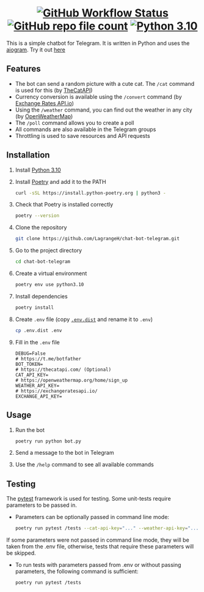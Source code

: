 <h1 align="center">
    <a href="https://github.com/LagrangeH/chat-bot-telegram/actions/workflows/test_and_lint.yml"><img alt="GitHub Workflow Status" src="https://img.shields.io/github/actions/workflow/status/LagrangeH/chat-bot-telegram/test_and_lint.yml"></a>
    <a href="https://github.com/LagrangeH/chat-bot-telegram"><img alt="GitHub repo file count" src="https://img.shields.io/github/directory-file-count/LagrangeH/chat-bot-telegram"></a>
    <a href="https://www.python.org/"><img alt="Python 3.10" src="https://img.shields.io/badge/python3.10-blue.svg"></a>
</h1>

This is a simple chatbot for Telegram. It is written in Python and uses the [aiogram](https://aiogram.dev/). Try it out [here](https://t.me/chat_bot_lagrange_bot)

## Features

* The bot can send a random picture with a cute cat. The `/cat` command is used for this (by [TheCatAPI](https://thecatapi.com/))
* Currency conversion is available using the `/convert` command (by [Exchange Rates API.io](https://exchangeratesapi.io/))
* Using the `/weather` command, you can find out the weather in any city (by [OpenWeatherMap](https://openweathermap.org/))
* The `/poll` command allows you to create a poll
* All commands are also available in the Telegram groups
* Throttling is used to save resources and API requests

## Installation

1. Install [Python 3.10](https://www.python.org/)
2. Install [Poetry](https://python-poetry.org/docs/#installation) and add it to the PATH
    ```bash
    curl -sSL https://install.python-poetry.org | python3 -
    ```

3. Check that Poetry is installed correctly
    ```bash
    poetry --version
    ```

4. Clone the repository
    ```bash
   git clone https://github.com/LagrangeH/chat-bot-telegram.git
    ```

5. Go to the project directory
    ```bash
    cd chat-bot-telegram
    ```

6. Create a virtual environment
    ```bash
    poetry env use python3.10
    ```

7. Install dependencies
    ```bash
    poetry install
    ```

8. Create `.env` file (copy [`.env.dist`](/.env.dist) and rename it to `.env`)
    ```bash
    cp .env.dist .env
    ```

9. Fill in the `.env` file
    ```dotenv
    DEBUG=False
    # https://t.me/botfather
    BOT_TOKEN=
    # https://thecatapi.com/ (Optional)
    CAT_API_KEY=
    # https://openweathermap.org/home/sign_up
    WEATHER_API_KEY=
    # https://exchangeratesapi.io/
    EXCHANGE_API_KEY=
    ```

## Usage

1. Run the bot
    ```bash
    poetry run python bot.py
    ```

2. Send a message to the bot in Telegram
3. Use the `/help` command to see all available commands

## Testing

The [pytest](https://docs.pytest.org/) framework is used for testing. Some unit-tests require parameters to be passed in.

* Parameters can be optionally passed in command line mode:

   ```bash
   poetry run pytest /tests --cat-api-key="..." --weather-api-key="..." --exchange-api-key="..."
   ```

If some parameters were not passed in command line mode, they will be taken from the .env file, otherwise, tests that require these parameters will be skipped.

* To run tests with parameters passed from .env or without passing parameters, the following command is sufficient:

   ```bash
   poetry run pytest /tests
   ```